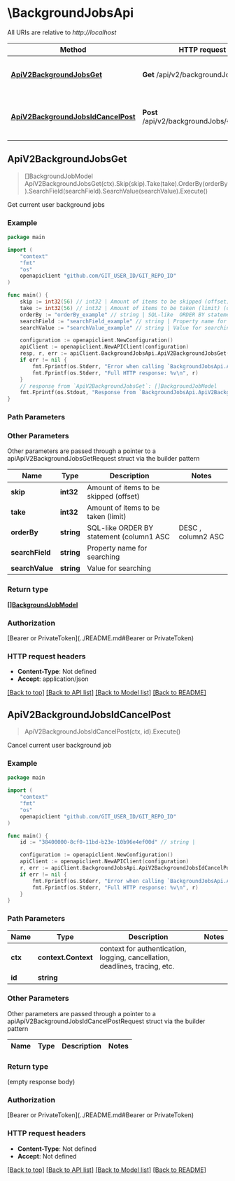 # \BackgroundJobsApi

All URIs are relative to *http://localhost*

Method | HTTP request | Description
------------- | ------------- | -------------
[**ApiV2BackgroundJobsGet**](BackgroundJobsApi.md#ApiV2BackgroundJobsGet) | **Get** /api/v2/backgroundJobs | Get current user background jobs
[**ApiV2BackgroundJobsIdCancelPost**](BackgroundJobsApi.md#ApiV2BackgroundJobsIdCancelPost) | **Post** /api/v2/backgroundJobs/{id}/cancel | Cancel current user background job



## ApiV2BackgroundJobsGet

> []BackgroundJobModel ApiV2BackgroundJobsGet(ctx).Skip(skip).Take(take).OrderBy(orderBy).SearchField(searchField).SearchValue(searchValue).Execute()

Get current user background jobs

### Example

```go
package main

import (
    "context"
    "fmt"
    "os"
    openapiclient "github.com/GIT_USER_ID/GIT_REPO_ID"
)

func main() {
    skip := int32(56) // int32 | Amount of items to be skipped (offset) (optional)
    take := int32(56) // int32 | Amount of items to be taken (limit) (optional)
    orderBy := "orderBy_example" // string | SQL-like  ORDER BY statement (column1 ASC|DESC , column2 ASC|DESC) (optional)
    searchField := "searchField_example" // string | Property name for searching (optional)
    searchValue := "searchValue_example" // string | Value for searching (optional)

    configuration := openapiclient.NewConfiguration()
    apiClient := openapiclient.NewAPIClient(configuration)
    resp, r, err := apiClient.BackgroundJobsApi.ApiV2BackgroundJobsGet(context.Background()).Skip(skip).Take(take).OrderBy(orderBy).SearchField(searchField).SearchValue(searchValue).Execute()
    if err != nil {
        fmt.Fprintf(os.Stderr, "Error when calling `BackgroundJobsApi.ApiV2BackgroundJobsGet``: %v\n", err)
        fmt.Fprintf(os.Stderr, "Full HTTP response: %v\n", r)
    }
    // response from `ApiV2BackgroundJobsGet`: []BackgroundJobModel
    fmt.Fprintf(os.Stdout, "Response from `BackgroundJobsApi.ApiV2BackgroundJobsGet`: %v\n", resp)
}
```

### Path Parameters



### Other Parameters

Other parameters are passed through a pointer to a apiApiV2BackgroundJobsGetRequest struct via the builder pattern


Name | Type | Description  | Notes
------------- | ------------- | ------------- | -------------
 **skip** | **int32** | Amount of items to be skipped (offset) | 
 **take** | **int32** | Amount of items to be taken (limit) | 
 **orderBy** | **string** | SQL-like  ORDER BY statement (column1 ASC|DESC , column2 ASC|DESC) | 
 **searchField** | **string** | Property name for searching | 
 **searchValue** | **string** | Value for searching | 

### Return type

[**[]BackgroundJobModel**](BackgroundJobModel.md)

### Authorization

[Bearer or PrivateToken](../README.md#Bearer or PrivateToken)

### HTTP request headers

- **Content-Type**: Not defined
- **Accept**: application/json

[[Back to top]](#) [[Back to API list]](../README.md#documentation-for-api-endpoints)
[[Back to Model list]](../README.md#documentation-for-models)
[[Back to README]](../README.md)


## ApiV2BackgroundJobsIdCancelPost

> ApiV2BackgroundJobsIdCancelPost(ctx, id).Execute()

Cancel current user background job

### Example

```go
package main

import (
    "context"
    "fmt"
    "os"
    openapiclient "github.com/GIT_USER_ID/GIT_REPO_ID"
)

func main() {
    id := "38400000-8cf0-11bd-b23e-10b96e4ef00d" // string | 

    configuration := openapiclient.NewConfiguration()
    apiClient := openapiclient.NewAPIClient(configuration)
    r, err := apiClient.BackgroundJobsApi.ApiV2BackgroundJobsIdCancelPost(context.Background(), id).Execute()
    if err != nil {
        fmt.Fprintf(os.Stderr, "Error when calling `BackgroundJobsApi.ApiV2BackgroundJobsIdCancelPost``: %v\n", err)
        fmt.Fprintf(os.Stderr, "Full HTTP response: %v\n", r)
    }
}
```

### Path Parameters


Name | Type | Description  | Notes
------------- | ------------- | ------------- | -------------
**ctx** | **context.Context** | context for authentication, logging, cancellation, deadlines, tracing, etc.
**id** | **string** |  | 

### Other Parameters

Other parameters are passed through a pointer to a apiApiV2BackgroundJobsIdCancelPostRequest struct via the builder pattern


Name | Type | Description  | Notes
------------- | ------------- | ------------- | -------------


### Return type

 (empty response body)

### Authorization

[Bearer or PrivateToken](../README.md#Bearer or PrivateToken)

### HTTP request headers

- **Content-Type**: Not defined
- **Accept**: Not defined

[[Back to top]](#) [[Back to API list]](../README.md#documentation-for-api-endpoints)
[[Back to Model list]](../README.md#documentation-for-models)
[[Back to README]](../README.md)

